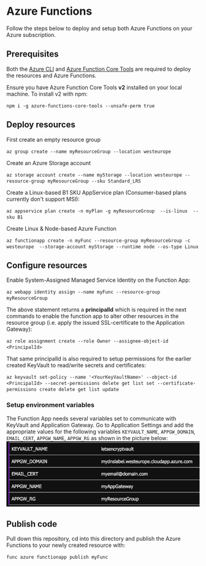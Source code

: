 # Azure Functions 
Follow the steps below to deploy and setup both Azure Functions on your Azure subscription.

## Prerequisites 
Both the [Azure CLI](https://docs.microsoft.com/en-us/cli/azure/install-azure-cli?view=azure-cli-latest) and [Azure Function Core Tools](https://github.com/Azure/azure-functions-core-tools/tree/master) are required to deploy the resources and Azure Functions.

Ensure you have Azure Function Core Tools **v2** installed on your local machine. To install v2 with npm:
```
npm i -g azure-functions-core-tools --unsafe-perm true
```

## Deploy resources
First create an empty resource group
```
az group create --name myResourceGroup --location westeurope
```
Create an Azure Storage account
```
az storage account create --name myStorage --location westeurope --resource-group myResourceGroup --sku Standard_LRS
```
Create a Linux-based B1 SKU AppService plan (Consumer-based plans currently don't support MSI):
```
az appservice plan create -n myPlan -g myResourceGroup  --is-linux  --sku B1
```
Create Linux & Node-based Azure Function
```
az functionapp create -n myFunc --resource-group myResourceGroup -c westeurope  --storage-account myStorage --runtime node --os-type Linux
```

## Configure resources
Enable System-Assigned Managed Service Identity on the Function App:
```
az webapp identity assign --name myFunc --resource-group myResourceGroup
```
The above statement returns a **principalId** which is required in the next commands to enable the function app to alter other resources in the resource group (i.e. apply the issued SSL-certificate to the Application Gateway):
```
az role assignment create --role Owner --assignee-object-id <PrincipalId>
```
That same principalId is also required to setup permissions for the earlier created KeyVault to read/write secrets and certificates:
```
az keyvault set-policy --name '<YourKeyVaultName>' --object-id <PrincipalId> --secret-permissions delete get list set --certificate-permissions create delete get list update
```

### Setup environment variables
The Function App needs several variables set to communicate with KeyVault and Application Gateway. Go to Application Settings and add the appropriate values for the following variables `KEYVAULT_NAME`, `APPGW_DOMAIN`, `EMAIL_CERT`, `APPGW_NAME`, `APPGW_RG` as shown in the picture below:
![](../img/functions-env-variables.png)

## Publish code
Pull down this repository, cd into this directory and publish the Azure Functions to your newly created resource with:
```
func azure functionapp publish myFunc
```